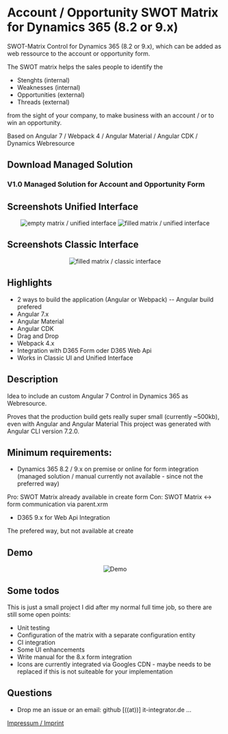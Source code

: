 # Account / Opportunity SWOT Matrix for Dynamics 365 (8.2 or 9.x)

SWOT-Matrix Control for Dynamics 365 (8.2 or 9.x), which can be added as web ressource to the account or opportunity form.

The SWOT matrix helps the sales people to identify the

* Stenghts (internal)
* Weaknesses (internal)
* Opportunities (external)
* Threads (external)

from the sight of your company, to make business with an account / or to win an opportunity.

Based on Angular 7 / Webpack 4 / Angular Material / Angular CDK / Dynamics Webresource

## Download Managed Solution

### V1.0 Managed Solution for Account and Opportunity Form


## Screenshots Unified Interface

<p align="center">
  <img src="../master/Screenshots/empty-unified.JPG" title="empty matrix / unified interface">
    <img src="../master/Screenshots/filled-unified.JPG" title="filled matrix / unified interface">
</p>

## Screenshots Classic Interface

<p align="center">
  <img src="../master/Screenshots/filled-classic.JPG" title="filled matrix / classic interface">
</p>

## Highlights

* 2 ways to build the application (Angular or Webpack) -- Angular build prefered
* Angular 7.x
* Angular Material
* Angular CDK
* Drag and Drop
* Webpack 4.x
* Integration with D365 Form oder D365 Web Api
* Works in Classic UI and Unified Interface

## Description

Idea to include an custom Angular 7 Control in Dynamics 365 as Webresource.

Proves that the production build gets really super small (currently ~500kb), even with Angular and Angular Material
This project was generated with Angular CLI version 7.2.0.

## Minimum requirements:

* Dynamics 365 8.2 / 9.x on premise or online for form integration (managed solution / manual currently not available - since not the preferred way)

Pro: SWOT Matrix already available in create form
Con: SWOT Matrix <-> form communication via parent.xrm

* D365 9.x for Web Api Integration

The prefered way, but not available at create

## Demo

<p align="center">
  <img src="../master/Screenshots/Demo.gif" title="Demo">
</p>

## Some todos

This is just a small project I did after my normal full time job, so there are still some open points:

* Unit testing
* Configuration of the matrix with a separate configuration entity
* CI integration
* Some UI enhancements
* Write manual for the 8.x form integration
* Icons are currently integrated via Googles CDN - maybe needs to be replaced if this is not suiteable for your implementation

## Questions

* Drop me an issue or an email: github [((at))] it-integrator.de
...

<a href="../master/legal.imprint.md">Impressum / Imprint</a>
